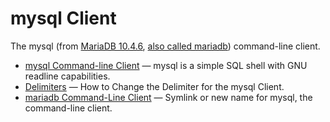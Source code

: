 # mysql Client

The mysql (from [MariaDB 10.4.6](/kb/en/mariadb-1046-release-notes/), [also called mariadb](/clients-utilities/mysql-client/mariadb-command-line-client/)) command-line client.

- [mysql Command-line Client](/clients-utilities/mysql-client/mysql-command-line-client/) — mysql is a simple SQL shell with GNU readline capabilities.
- [Delimiters](/clients-utilities/mysql-client/delimiters/) — How to Change the Delimiter for the mysql Client.
- [mariadb Command-Line Client](/clients-utilities/mysql-client/mariadb-command-line-client/) — Symlink or new name for mysql, the command-line client.